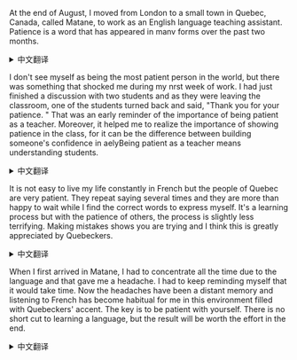 At the end of August, I moved from London to a small town in Quebec, Canada, called Matane, to work as an English language teaching assistant. Patience is a word that has appeared in manv forms over the past two months.

<details>
	<summary>中文翻译</summary> 
	8月底,我从伦敦搬到加拿大魁北克一个叫作马塔讷的小镇做英语语言助教。在过去的两个月里,耐心这个词以多种形式出现了
</details>

I don't see myself as being the most patient person in the world, but there was something that shocked me during my nrst week of work. I had just finished a discussion with two students and as they were leaving the classroom, one of the students turned back and said, "Thank you for your patience. " That was an early reminder of the importance of being patient as a teacher. Moreover, it helped me to realize the importance of showing patience in the class, for it can be the difference between building someone's confidence in aelyBeing patient as a teacher means understanding students.

<details>
	<summary>中文翻译</summary> 
	我认为自己不是世界上最有耐心的人,但在我工作的第一周,有一件事让我震惊。我刚和两个学生讨论完,而当他们要离开教室时,其中一个学生回过头来说道:“谢谢您的耐心。”那是一个早期的提醒,提醒我成为一名有耐心的老师的重要性。此外,它帮助我意识到在课堂上表现耐心的重要性,因为这会是建立一个人对(学好)一门语言的信心和彻底摧毁其信心之间的区别。作为老师,有耐心意味	
</details>

It is not easy to live my life constantly in French but the people of Quebec are very patient. They repeat saying several times and they are more than happy to wait while I find the correct words to express myself. It's a learning process but with the patience of others, the process is slightly less terrifying. Making mistakes shows you are trying and I think this is greatly appreciated by Quebeckers.

<details>
	<summary>中文翻译</summary> 
	一直生活在法语环境中并不容易,但魁北克人很有耐心。他们会重复说几次,并且很乐意等我找到合适的词来表达自己。这是一个学习的过程,但有了其他人的耐心,这个过程就稍微不那么可怕了。犯错误表明你在努力,我认为这是魁北克人非常欣赏的。
</details>

When I first arrived in Matane, I had to concentrate all the time due to the language and that gave me a headache. I had to keep reminding myself that it would take time. Now the headaches have been a distant memory and listening to French has become habitual for me in this environment filled with Quebeckers' accent. The key is to be patient with yourself. There is no short cut to learning a language, but the result will be worth the effort in the end.

<details>
	<summary>中文翻译</summary> 
	我刚到马塔讷时,由于语言(不熟),我不得不一直集中注意力,那令我头痛。我必须不断提醒自己:这会需要时间。现在头痛已经成为遥远的记忆,并且在这个满是魁北克人口音的环境里,对我来说听法语已经成为习惯了。关键是要对自己有耐心。学习一门语言没有捷径,但最终结果是值得努力的。
</details>